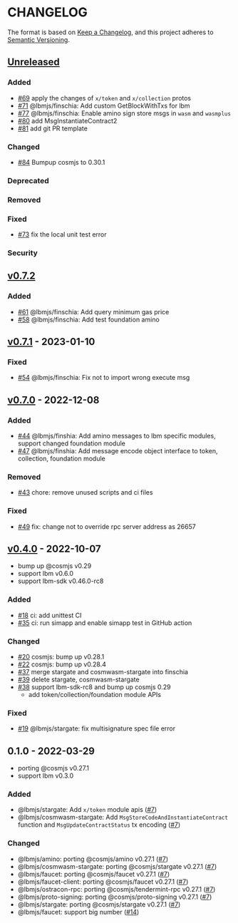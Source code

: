 # CHANGELOG

The format is based on [Keep a Changelog](https://keepachangelog.com/en/1.0.0/),
and this project adheres to
[Semantic Versioning](https://semver.org/spec/v2.0.0.html).

## [Unreleased]

### Added
- [\#69](https://github.com/line/lbmjs/pull/69) apply the changes of `x/token` and `x/collection` protos
- [\#71](https://github.com/line/lbmjs/pull/71) @lbmjs/finschia: Add custom GetBlockWithTxs for lbm
- [\#77](https://github.com/line/lbmjs/pull/77) @lbmjs/finschia: Enable amino sign store msgs in `wasm` and `wasmplus`
- [\#80](https://github.com/line/lbmjs/pull/80) add MsgInstantiateContract2
- [\#81](https://github.com/line/lbmjs/pull/81) add git PR template

### Changed
- [\#84](https://github.com/line/finschia-js/pull/84) Bumpup cosmjs to 0.30.1

### Deprecated

### Removed

### Fixed
- [\#73](https://github.com/line/lbmjs/pull/73) fix the local unit test error

### Security


## [v0.7.2]

### Added
- [\#61](https://github.com/line/lbmjs/pull/61) @lbmjs/finschia: Add query minimum gas price
- [\#58](https://github.com/line/lbmjs/pull/58) @lbmjs/finschia: Add test foundation amino


## [v0.7.1] - 2023-01-10

### Fixed
- [\#54](https://github.com/line/lbmjs/pull/54) @lbmjs/finschia: Fix not to import wrong execute msg


## [v0.7.0] - 2022-12-08

### Added
- [\#44](https://github.com/line/lbmjs/pull/44) @lbmjs/finshia: Add amino messages to lbm specific modules, support changed foundation module
- [\#47](https://github.com/line/lbmjs/pull/47) @lbmjs/finshia: Add message encode object interface to token, collection, foundation module

### Removed
- [\#43](https://github.com/line/lbmjs/pull/43) chore: remove unused scripts and ci files

### Fixed
- [\#49](https://github.com/line/lbmjs/pull/49) fix: change not to override rpc server address as 26657


## [v0.4.0] - 2022-10-07

- bump up @cosmjs v0.29
- support lbm v0.6.0
- support lbm-sdk v0.46.0-rc8

### Added
- [\#18](https://github.com/line/lbmjs/pull/18) ci: add unittest CI
- [\#35](https://github.com/line/lbmjs/pull/35) ci: run simapp and enable simapp test in GitHub action

### Changed
- [\#20](https://github.com/line/lbmjs/pull/20) cosmjs: bump up v0.28.1
- [\#22](https://github.com/line/lbmjs/pull/22) cosmjs: bump up v0.28.4
- [\#37](https://github.com/line/lbmjs/pull/37) merge stargate and cosmwasm-stargate into finschia
- [\#39](https://github.com/line/lbmjs/pull/39) delete stargate, cosmwasm-stargate
- [\#38](https://github.com/line/lbmjs/pull/38) support lbm-sdk-rc8 and bump up cosmjs 0.29
  - add token/collection/foundation module APIs

### Fixed
- [\#19](https://github.com/line/lbmjs/pull/19) @lbmjs/stargate: fix multisignature spec file error


## 0.1.0 - 2022-03-29

- porting @cosmjs v0.27.1
- support lbm v0.3.0


### Added

- @lbmjs/stargate: Add `x/token` module apis ([#7])
- @lbmjs/cosmwasm-stargate: Add `MsgStoreCodeAndInstantiateContract` function and `MsgUpdateContractStatus` tx encoding ([#7])

### Changed

- @lbmjs/amino: porting @cosmjs/amino v0.27.1 ([#7])
- @lbmjs/cosmwasm-stargate: porting @cosmjs/stargate v0.27.1 ([#7])
- @lbmjs/faucet: porting @cosmjs/faucet v0.27.1 ([#7])
- @lbmjs/faucet-client: porting @cosmjs/faucet v0.27.1 ([#7])
- @lbmjs/ostracon-rpc: porting @cosmjs/tendermint-rpc v0.27.1 ([#7])
- @lbmjs/proto-signing: porting @cosmjs/proto-signing v0.27.1 ([#7])
- @lbmjs/stargate: porting @cosmjs/stargate v0.27.1 ([#7])
- @lbmjs/faucet: support big number ([#14])

[#7]: https://github.com/line/lbmjs/pull/7
[#14]: https://github.com/line/lbmjs/pull/14


[Unreleased]: https://github.com/line/lbmjs/compare/v0.7.2...HEAD
[v0.7.2]: https://github.com/line/lbmjs/compare/v0.7.1...v0.7.2
[v0.7.1]: https://github.com/line/lbmjs/compare/v0.7.0...v0.7.1
[v0.7.0]: https://github.com/line/lbmjs/compare/v0.4.0...v0.7.0
[v0.4.0]: https://github.com/line/lbmjs/compare/v0.1.0...v0.4.0
